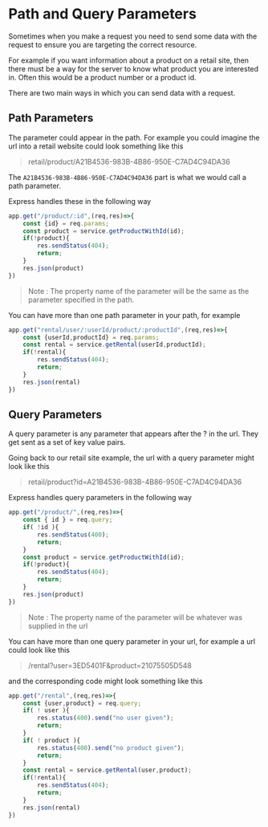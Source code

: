 # Path and Query Parameters

Sometimes when you make a request you need to send some data with the request to ensure you are targeting the correct resource.

For example if you want information about a product on a retail site, then there must be a way for the server to know what product you are interested in. Often this would be a product number or a product id.

There are two main ways in which you can send data with a request.

## Path Parameters

The parameter could appear in the path. For example you could imagine the url into a retail website could look something like this
> retail/product/A21B4536-983B-4B86-950E-C7AD4C94DA36

The `A21B4536-983B-4B86-950E-C7AD4C94DA36` part is what we would call a path parameter.

Express handles these in the following way

``` typescript
app.get("/product/:id",(req,res)=>{
    const {id} = req.params;
    const product = service.getProductWithId(id);
    if(!product){
        res.sendStatus(404);
        return;
    }
    res.json(product)
})
```

> Note : The property name of the parameter will be the same as the parameter specified in the path.

You can have more than one path parameter in your path, for example

``` typescript
app.get("rental/user/:userId/product/:productId",(req,res)=>{
    const {userId,productId} = req.params;
    const rental = service.getRental(userId,productId);
    if(!rental){
        res.sendStatus(404);
        return;
    }
    res.json(rental)
})
```

## Query Parameters

A query parameter is any parameter that appears after the ? in the url. They get sent as a set of key value pairs. 

Going back to our retail site example, the url with a query parameter might look like this
> retail/product?id=A21B4536-983B-4B86-950E-C7AD4C94DA36

Express handles query parameters in the following way

``` typescript
app.get("/product/",(req,res)=>{
    const { id } = req.query;
    if( !id ){
        res.sendStatus(400);
        return;
    }
    const product = service.getProductWithId(id);
    if(!product){
        res.sendStatus(404);
        return;
    }
    res.json(product)
})
```

> Note : The property name of the parameter will be whatever was supplied in the url

You can have more than one query parameter in your url, for example a url could look like this

> /rental?user=3ED5401F&product=21075505D548

and the corresponding code might look something like this

``` typescript
app.get("/rental",(req,res)=>{
    const {user,product} = req.query;
    if( ! user ){
        res.status(400).send("no user given");
        return;
    }
    if( ! product ){
        res.status(400).send("no product given");
        return;
    }
    const rental = service.getRental(user,product);
    if(!rental){
        res.sendStatus(404);
        return;
    }
    res.json(rental)
})
```
